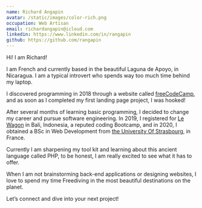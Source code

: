 ```yaml
---
name: Richard Angapin
avatar: /static/images/color-rich.png
occupation: Web Artisan
email: richardangapin@icloud.com
linkedin: https://www.linkedin.com/in/rangapin
github: https://github.com/rangapin
---
```


Hi! I am Richard!

I am French and currently based in the beautiful Laguna de Apoyo, in Nicaragua. I am a typical introvert who spends way too much time behind my laptop.

I discovered programming in 2018 through a website called <a href="https://www.freecodecamp.org/">freeCodeCamp</a>, and as soon as I completed my first landing page project, I was hooked!

After several months of learning basic programming, I decided to change my career and pursue software engineering. In 2019, I registered for <a href="https://www.lewagon.com/">Le Wagon</a> in Bali, Indonesia, a reputed coding Bootcamp, and in 2020, I obtained a BSc in Web Development from <a href="https://en.unistra.fr/"> the University Of Strasbourg</a>, in France.

Currently I am sharpening my tool kit and learning about this ancient language called PHP, to be honest, I am really excited to see what it has to offer.

When I am not brainstorming back-end applications or designing websites, I love to spend my time Freediving in the most beautiful destinations on the planet.

Let’s connect and dive into your next project!
